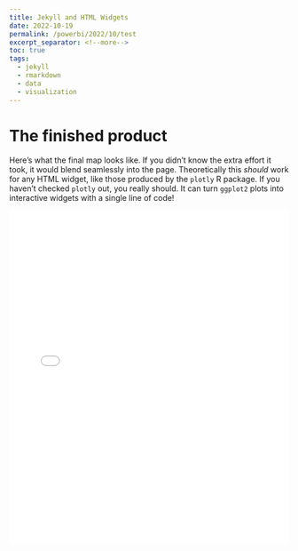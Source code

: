 ```yaml
---
title: Jekyll and HTML Widgets
date: 2022-10-19
permalink: /powerbi/2022/10/test
excerpt_separator: <!--more-->
toc: true
tags:
  - jekyll
  - rmarkdown
  - data
  - visualization
---
```


# The finished product

Here’s what the final map looks like. If you didn’t know the extra
effort it took, it would blend seamlessly into the page. Theoretically
this *should* work for any HTML widget, like those produced by the
`plotly` R package. If you haven’t checked `plotly` out, you really
should. It can turn `ggplot2` plots into interactive widgets with a
single line of code\!

<iframe src="/files/html/posts/predoc_map.html" height="600px" width="100%" style="border:none;">

</iframe>
